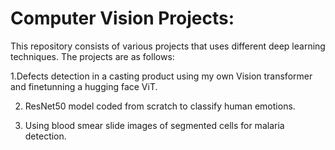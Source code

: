 
# Computer Vision Projects:
This repository consists of various projects that uses different deep learning techniques. The projects are as follows:


  1.Defects detection in a casting product using my own Vision transformer and finetunning a hugging face ViT.

  
  2. ResNet50 model coded from scratch to classify human emotions.

     
  3. Using blood smear slide images of segmented cells for malaria detection.
